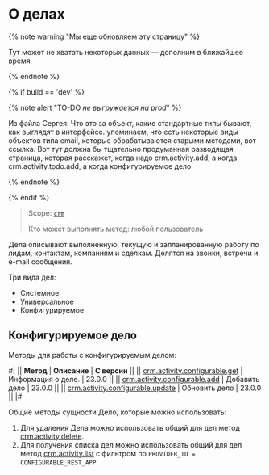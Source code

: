 # О делах

{% note warning "Мы еще обновляем эту страницу" %}

Тут может не хватать некоторых данных — дополним в ближайшее время

{% endnote %}

{% if build == 'dev' %}

{% note alert "TO-DO _не выгружается на prod_" %}

Из файла Сергея:
Что это за объект, какие стандартные типы бывают, как выглядят в интерфейсе. упоминаем, что есть некоторые виды объектов типа email, которые обрабатываются старыми методами, вот ссылка. Вот тут должна бы тщательно продуманная разводящая страница, которая расскажет, когда надо crm.activity.add, а когда crm.activity.todo.add, а когда конфигурируемое дело

{% endnote %}

{% endif %}

> Scope: [`crm`](../../../scopes/permissions.md)
>
> Кто может выполнять метод: любой пользователь

Дела описывают выполненную, текущую и запланированную работу по лидам, контактам, компаниям и сделкам. Делятся на звонки, встречи и e-mail сообщения.

Три вида дел:
- Системное
- Универсальное
- Конфигурируемое

## Конфигурируемое дело

Методы для работы с конфигурируемым делом:

#|
|| **Метод** | **Описание** | **С версии** ||
|| [crm.activity.configurable.get](./crm-activity-configurable-get.md) | Информация о деле. | 23.0.0 ||
|| [crm.activity.configurable.add](./crm-activity-configurable-add.md) | Добавить дело | 23.0.0 ||
|| [crm.activity.configurable.update](./crm-activity-configurable-update.md) | Обновить дело | 23.0.0 ||
|#

Общие методы сущности Дело, которые можно использовать:

1. Для удаления Дела можно использовать общий для дел метод [crm.activity.delete](.).
2. Для получения списка дел можно использовать общий для дел метод [crm.activity.list](.) с фильтром по `PROVIDER_ID = CONFIGURABLE_REST_APP`.
